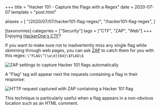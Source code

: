 +++
title = "Hacker 101 - Capture the Flags with a Regex"
date = 2020-07-07
template = "post.html"

aliases = [
  "/2020/07/07/hacker101-flag-regex/",
  "/hacker101-flag-regex",
]

[taxonomies]
categories = ["Security"]
tags = ["CTF", "ZAP", "Web"]
+++
Enjoying [HackerOne's CTF][h1-ctf]?

If you want to make sure not to inadvertently miss any single flag while
skimming through web pages, you can ask [ZAP][zap] to catch them for you with
this regex: `\^FLAG\^[\w\d]{64}\$FLAG\$`

![ZAP settings to capture Hacker 101 flags
automatically](/posts/hacker101-flag-regex/hacker101_zap_flag_regex_settings.jpg)

A "Flag" tag will appear next the requests containing a flag in their response:

![HTTP request captured with ZAP containing a Hacker 101
flag](/hacker101-flag-regex/hacker101_zap_flag_regex_captured.jpg)

This technique is particularly useful when a flag appears in a non-obvious
location such as an HTML comment.

 [h1-ctf]: https://ctf.hacker101.com
 [zap]: https://zaproxy.org
